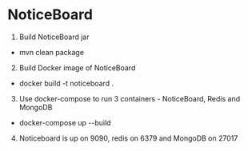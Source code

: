 # NoticeBoard

1. Build NoticeBoard jar
  - mvn clean package
2. Build Docker image of NoticeBoard
  - docker build -t noticeboard .
3. Use docker-compose to run 3 containers - NoticeBoard, Redis and MongoDB
  - docker-compose up --build
4. Noticeboard is up on 9090, redis on 6379 and MongoDB on 27017

